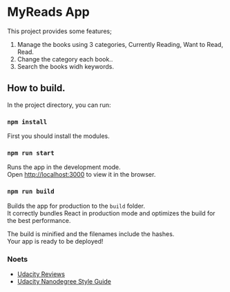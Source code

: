 # MyReads App

This project provides some features;
1. Manage the books using 3 categories, Currently Reading, Want to Read, Read.
2. Change the category each book..
3. Search the books widh keywords.

## How to build.

In the project directory, you can run:

### `npm install`

First you should install the modules.
### `npm run start`

Runs the app in the development mode.\
Open [http://localhost:3000](http://localhost:3000) to view it in the browser.
### `npm run build`

Builds the app for production to the `build` folder.\
It correctly bundles React in production mode and optimizes the build for the best performance.

The build is minified and the filenames include the hashes.\
Your app is ready to be deployed!

### Noets
* [Udacity Reviews](https://review.udacity.com/#!/rubrics/918/view)
* [Udacity Nanodegree Style Guide](https://udacity.github.io/git-styleguide/)
